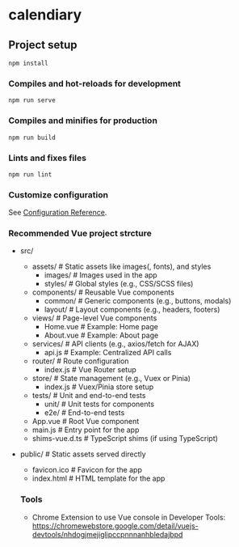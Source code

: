 # calendiary

## Project setup
```
npm install
```

### Compiles and hot-reloads for development
```
npm run serve
```

### Compiles and minifies for production
```
npm run build
```

### Lints and fixes files
```
npm run lint
```

### Customize configuration
See [Configuration Reference](https://cli.vuejs.org/config/).

### Recommended Vue project strcture

- src/
    -  assets/                   # Static assets like images(, fonts), and styles
        - images/                # Images used in the app
        - styles/                # Global styles (e.g., CSS/SCSS files)
    -  components/               # Reusable Vue components
        - common/                # Generic components (e.g., buttons, modals)
        - layout/                # Layout components (e.g., headers, footers)
    -  views/                    # Page-level Vue components
        - Home.vue               # Example: Home page
        - About.vue              # Example: About page
    -  services/                 # API clients (e.g., axios/fetch for AJAX)
        - api.js                 # Example: Centralized API calls
    -  router/                   # Route configuration
        - index.js               # Vue Router setup
    -  store/                    # State management (e.g., Vuex or Pinia)
        - index.js               # Vuex/Pinia store setup
    -  tests/                    # Unit and end-to-end tests
        - unit/                  # Unit tests for components
        - e2e/                   # End-to-end tests
  - App.vue                   # Root Vue component
  - main.js                   # Entry point for the app
  - shims-vue.d.ts            # TypeScript shims (if using TypeScript)
- public/                     # Static assets served directly
  - favicon.ico              # Favicon for the app
  - index.html               # HTML template for the app

  ### Tools
  - Chrome Extension to use Vue console in Developer Tools: https://chromewebstore.google.com/detail/vuejs-devtools/nhdogjmejiglipccpnnnanhbledajbpd